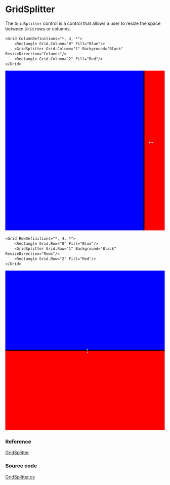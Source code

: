 # GridSplitter

The `GridSplitter` control is a control that allows a user to resize the space between `Grid` rows or columns.

```markup
<Grid ColumnDefinitions="*, 4, *">
    <Rectangle Grid.Column="0" Fill="Blue"/>
    <GridSplitter Grid.Column="1" Background="Black" ResizeDirection="Columns"/>
    <Rectangle Grid.Column="2" Fill="Red"/>
</Grid>
```

![GridSplitter in Action for Columns](../../.gitbook/assets/gridsplitter-in-action-columns.gif)

```markup
<Grid RowDefinitions="*, 4, *">
    <Rectangle Grid.Row="0" Fill="Blue"/>
    <GridSplitter Grid.Row="1" Background="Black" ResizeDirection="Rows"/>
    <Rectangle Grid.Row="2" Fill="Red"/>
</Grid>
```

![GridSplitter in Action for Rows](../../.gitbook/assets/gridsplitter-in-action-rows.gif)

### Reference <a id="reference"></a>

[GridSplitter](http://reference.avaloniaui.net/api/Avalonia.Controls/GridSplitter/)

### Source code <a id="source-code"></a>

[GridSplitter.cs](https://github.com/AvaloniaUI/Avalonia/blob/master/src/Avalonia.Controls/GridSplitter.cs)
